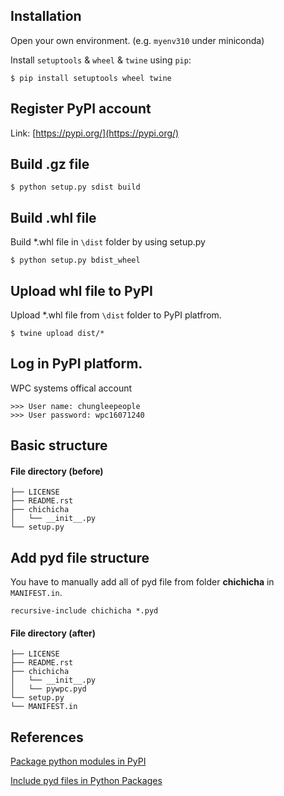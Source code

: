 
## Installation
Open your own environment. (e.g. `myenv310` under miniconda)

Install `setuptools` & `wheel` & `twine` using `pip`:

```
$ pip install setuptools wheel twine
```

## Register PyPI account

Link: [https://pypi.org/](https://pypi.org/)

## Build .gz file

```
$ python setup.py sdist build
```

## Build .whl file

Build *.whl file in `\dist` folder by using setup.py

```
$ python setup.py bdist_wheel
```

## Upload whl file to PyPI

Upload *.whl file from `\dist` folder to PyPI platfrom. 

```
$ twine upload dist/*
```

## Log in PyPI platform.

WPC systems offical account
 
```
>>> User name: chungleepeople
>>> User password: wpc16071240
```

## Basic structure

#### File directory (before)
```
├── LICENSE
├── README.rst
├── chichicha
│   └── __init__.py
└── setup.py
```

## Add pyd file structure

You have to manually add all of pyd file from folder **chichicha** in `MANIFEST.in`.  

```
recursive-include chichicha *.pyd
```
#### File directory (after)
```
├── LICENSE
├── README.rst
├── chichicha
│   └── __init__.py
│   └── pywpc.pyd
└── setup.py
└── MANIFEST.in
```

## References

[Package python modules in PyPI ](https://medium.com/%E8%B3%87%E5%B7%A5%E7%AD%86%E8%A8%98/%E6%89%93%E5%8C%85python-module-%E5%88%B0pypi-%E4%B8%8A-aef1f73e1774)

[Include pyd files in Python Packages](https://stackoverflow.com/questions/37031456/include-pyd-files-in-python-packages)

